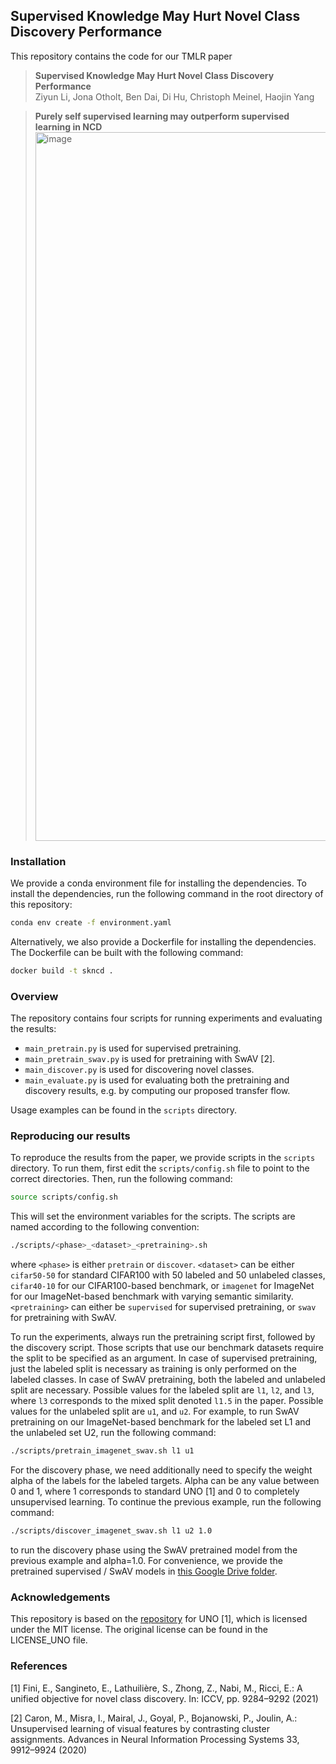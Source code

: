 ## Supervised Knowledge May Hurt Novel Class Discovery Performance

This repository contains the code for our TMLR paper 

> **Supervised Knowledge May Hurt Novel Class Discovery Performance**<br>
> Ziyun Li, Jona Otholt, Ben Dai, Di Hu, Christoph Meinel, Haojin Yang

> **Purely self supervised learning may outperform supervised learning in NCD**<br>
> <img width="1134" alt="image" src="https://user-images.githubusercontent.com/8895593/237053158-de151857-d87c-4457-9c68-46964a4bd7e4.png">

<!-- 
### Abstract
> Novel class discovery (NCD) aims to infer novel categories in an unlabeled dataset by
leveraging prior knowledge of a labeled set comprising disjoint but related classes. Given that
most existing literature focuses primarily on utilizing supervised knowledge from a labeled
set at the methodology level, this paper considers the question: Is supervised knowledge
always helpful at different levels of semantic relevance? To proceed, we first establish a novel
metric, so-called transfer flow, to measure the semantic similarity between labeled/unlabeled
datasets. To show the validity of the proposed metric, we build up a large-scale benchmark
with various degrees of semantic similarities between labeled/unlabeled datasets on ImageNet
by leveraging its hierarchical class structure. The results based on the proposed benchmark
show that the proposed transfer flow is in line with the hierarchical class structure; and that
NCD performance is consistent with the semantic similarities (measured by the proposed
metric). Next, by using the proposed transfer flow, we conduct various empirical experiments
with different levels of semantic similarity, yielding that supervised knowledge may hurt NCD
performance. Specifically, using supervised information from a low-similarity labeled set may
lead to a suboptimal result as compared to using pure self-supervised knowledge. These
results reveal the inadequacy of the existing NCD literature which usually assumes that
supervised knowledge is beneficial. Finally, we develop a pseudo-version of the transfer
flow as a practical reference to decide if supervised knowledge should be used in NCD. Its
effectiveness is supported by our empirical studies, which show that the pseudo transfer flow
(with or without supervised knowledge) is consistent with the corresponding accuracy based
on various datasets. -->

### Installation

We provide a conda environment file for installing the dependencies. To install the
dependencies, run the following command in the root directory of this repository:

```bash
conda env create -f environment.yaml
```

Alternatively, we also provide a Dockerfile for installing the dependencies. The 
Dockerfile can be built with the following command:

```bash
docker build -t skncd .
```

### Overview

The repository contains four scripts for running experiments and evaluating the results:

- `main_pretrain.py` is used for supervised pretraining.
- `main_pretrain_swav.py` is used for pretraining with SwAV [2].
- `main_discover.py` is used for discovering novel classes.
- `main_evaluate.py` is used for evaluating both the pretraining and discovery results, e.g. by computing our proposed transfer flow.

Usage examples can be found in the `scripts` directory.

### Reproducing our results

To reproduce the results from the paper, we provide scripts in the `scripts` directory.
To run them, first edit the `scripts/config.sh` file to point to the correct directories. 
Then, run the following command:

```bash
source scripts/config.sh
```

This will set the environment variables for the scripts. 
The scripts are named according to the following convention:

```bash
./scripts/<phase>_<dataset>_<pretraining>.sh
```

where `<phase>` is either `pretrain` or `discover`.
`<dataset>` can be either `cifar50-50` for standard CIFAR100 with 50 labeled and 50 unlabeled 
classes, `cifar40-10` for our CIFAR100-based benchmark, 
or `imagenet` for ImageNet for our ImageNet-based benchmark with varying semantic similarity.
`<pretraining>` can either be `supervised` for supervised pretraining, or `swav` for pretraining
with SwAV.

To run the experiments, always run the pretraining script first, followed by the discovery script.
Those scripts that use our benchmark datasets require the split to be specified as an argument.
In case of supervised pretraining, just the labeled split is necessary as training is only
performed on the labeled classes.
In case of SwAV pretraining, both the labeled and unlabeled split are necessary.
Possible values for the labeled split are `l1`, `l2`, and `l3`, where `l3` corresponds to the
mixed split denoted `l1.5` in the paper.
Possible values for the unlabeled split are `u1`, and `u2`.
For example, to run SwAV pretraining on our ImageNet-based benchmark for the labeled set L1 and the 
unlabeled set U2, run the following command:

```bash
./scripts/pretrain_imagenet_swav.sh l1 u1
```

For the discovery phase, we need additionally need to specify the weight alpha of the labels for the labeled targets.
Alpha can be any value between 0 and 1, where 1 corresponds to standard UNO [1] and 0 to completely unsupervised learning.
To continue the previous example, run the following command:

```bash
./scripts/discover_imagenet_swav.sh l1 u2 1.0
```

to run the discovery phase using the SwAV pretrained model from the previous example and alpha=1.0.
For convenience, we provide the pretrained supervised / SwAV models in 
[this Google Drive folder](https://drive.google.com/drive/folders/1-IJDStQSU6zAeMGIt37GU-yQSsW2PgyW?usp=share_link).


### Acknowledgements

This repository is based on the [repository](https://github.com/DonkeyShot21/UNO) for UNO [1], which is licensed under 
the MIT license. The original license can be found in the LICENSE_UNO file.

### References
    
[1] Fini, E., Sangineto, E., Lathuilière, S., Zhong, Z., Nabi, M., Ricci, E.: A unified 
objective for novel class discovery. In: ICCV, pp. 9284–9292 (2021)

[2] Caron, M., Misra, I., Mairal, J., Goyal, P., Bojanowski, P., Joulin, A.: Unsupervised 
learning of visual features by contrasting cluster assignments. Advances in Neural 
Information Processing Systems 33, 9912–9924 (2020)
